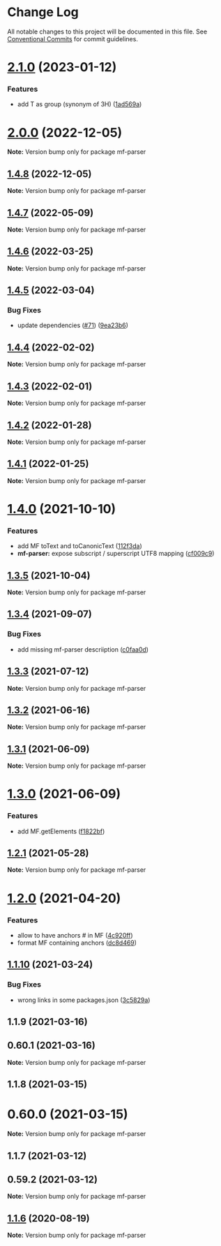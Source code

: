 # Change Log

All notable changes to this project will be documented in this file.
See [Conventional Commits](https://conventionalcommits.org) for commit guidelines.

# [2.1.0](https://github.com/cheminfo/mass-tools/compare/mf-parser@2.0.0...mf-parser@2.1.0) (2023-01-12)


### Features

* add T as group (synonym of 3H) ([1ad569a](https://github.com/cheminfo/mass-tools/commit/1ad569a6ad080442434bb9bb44be9f442fdb1833))





# [2.0.0](https://github.com/cheminfo/mass-tools/compare/mf-parser@1.4.8...mf-parser@2.0.0) (2022-12-05)

**Note:** Version bump only for package mf-parser

## [1.4.8](https://github.com/cheminfo/mass-tools/compare/mf-parser@1.4.7...mf-parser@1.4.8) (2022-12-05)

**Note:** Version bump only for package mf-parser

## [1.4.7](https://github.com/cheminfo/mass-tools/compare/mf-parser@1.4.6...mf-parser@1.4.7) (2022-05-09)

**Note:** Version bump only for package mf-parser

## [1.4.6](https://github.com/cheminfo/mass-tools/compare/mf-parser@1.4.5...mf-parser@1.4.6) (2022-03-25)

**Note:** Version bump only for package mf-parser

## [1.4.5](https://github.com/cheminfo/mass-tools/compare/mf-parser@1.4.4...mf-parser@1.4.5) (2022-03-04)

### Bug Fixes

- update dependencies ([#71](https://github.com/cheminfo/mass-tools/issues/71)) ([9ea23b6](https://github.com/cheminfo/mass-tools/commit/9ea23b6683d32489b26b0f9abda97dc69fffaca3))

## [1.4.4](https://github.com/cheminfo/mass-tools/compare/mf-parser@1.4.3...mf-parser@1.4.4) (2022-02-02)

**Note:** Version bump only for package mf-parser

## [1.4.3](https://github.com/cheminfo/mass-tools/compare/mf-parser@1.4.2...mf-parser@1.4.3) (2022-02-01)

**Note:** Version bump only for package mf-parser

## [1.4.2](https://github.com/cheminfo/mass-tools/compare/mf-parser@1.4.1...mf-parser@1.4.2) (2022-01-28)

**Note:** Version bump only for package mf-parser

## [1.4.1](https://github.com/cheminfo/mass-tools/compare/mf-parser@1.4.0...mf-parser@1.4.1) (2022-01-25)

**Note:** Version bump only for package mf-parser

# [1.4.0](https://github.com/cheminfo/mass-tools/compare/mf-parser@1.3.5...mf-parser@1.4.0) (2021-10-10)

### Features

- add MF toText and toCanonicText ([112f3da](https://github.com/cheminfo/mass-tools/commit/112f3da633534a9b4fe6a155e16c6d2324b29123))
- **mf-parser:** expose subscript / superscript UTF8 mapping ([cf009c9](https://github.com/cheminfo/mass-tools/commit/cf009c929c1b38cb80425b8ad46e325bbc9be754))

## [1.3.5](https://github.com/cheminfo/mass-tools/compare/mf-parser@1.3.4...mf-parser@1.3.5) (2021-10-04)

**Note:** Version bump only for package mf-parser

## [1.3.4](https://github.com/cheminfo/mass-tools/compare/mf-parser@1.3.3...mf-parser@1.3.4) (2021-09-07)

### Bug Fixes

- add missing mf-parser descriiption ([c0faa0d](https://github.com/cheminfo/mass-tools/commit/c0faa0d33bb9ad69e1766a31eee2ce1fe7a2e13d))

## [1.3.3](https://github.com/cheminfo/mass-tools/compare/mf-parser@1.3.2...mf-parser@1.3.3) (2021-07-12)

**Note:** Version bump only for package mf-parser

## [1.3.2](https://github.com/cheminfo/mass-tools/compare/mf-parser@1.3.1...mf-parser@1.3.2) (2021-06-16)

**Note:** Version bump only for package mf-parser

## [1.3.1](https://github.com/cheminfo/mass-tools/compare/mf-parser@1.3.0...mf-parser@1.3.1) (2021-06-09)

**Note:** Version bump only for package mf-parser

# [1.3.0](https://github.com/cheminfo/mass-tools/compare/mf-parser@1.2.1...mf-parser@1.3.0) (2021-06-09)

### Features

- add MF.getElements ([f1822bf](https://github.com/cheminfo/mass-tools/commit/f1822bf491536b73c0bac709784f03fb5fb7357b))

## [1.2.1](https://github.com/cheminfo/mass-tools/compare/mf-parser@1.2.0...mf-parser@1.2.1) (2021-05-28)

**Note:** Version bump only for package mf-parser

# [1.2.0](https://github.com/cheminfo/mass-tools/compare/mf-parser@1.1.10...mf-parser@1.2.0) (2021-04-20)

### Features

- allow to have anchors # in MF ([4c920ff](https://github.com/cheminfo/mass-tools/commit/4c920ffea6c4020471ef6d7c1df8985e48bb4395))
- format MF containing anchors ([dc8d469](https://github.com/cheminfo/mass-tools/commit/dc8d46986144dead0d92e607160c1746ca9c3fb0))

## [1.1.10](https://github.com/cheminfo/mass-tools/compare/mf-parser@1.1.9...mf-parser@1.1.10) (2021-03-24)

### Bug Fixes

- wrong links in some packages.json ([3c5829a](https://github.com/cheminfo/mass-tools/commit/3c5829a153dd198d56e7d54c065bf7e241ea0423))

## 1.1.9 (2021-03-16)

## 0.60.1 (2021-03-16)

**Note:** Version bump only for package mf-parser

## 1.1.8 (2021-03-15)

# 0.60.0 (2021-03-15)

**Note:** Version bump only for package mf-parser

## 1.1.7 (2021-03-12)

## 0.59.2 (2021-03-12)

**Note:** Version bump only for package mf-parser

## [1.1.6](https://github.com/cheminfo/mf-parser/compare/mf-parser@1.1.5...mf-parser@1.1.6) (2020-08-19)

**Note:** Version bump only for package mf-parser
